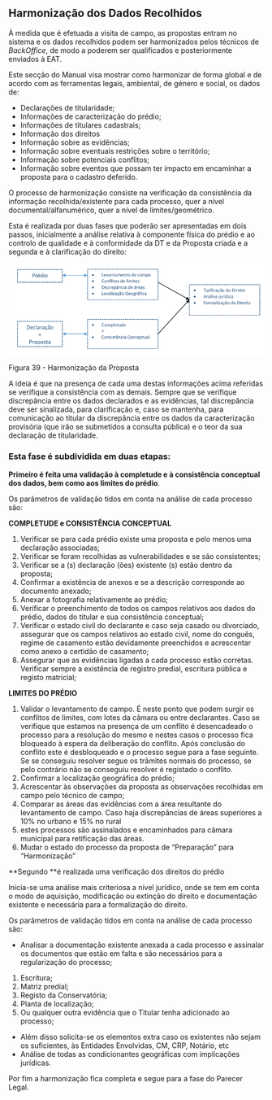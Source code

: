 ## Harmonização dos Dados Recolhidos

À medida que é efetuada a visita de campo, as propostas entram no sistema e os dados recolhidos podem ser harmonizados pelos técnicos de _BackOffice_, de modo a poderem ser qualificados e posteriormente enviados à EAT.

Este secção do Manual visa mostrar como harmonizar de forma global e de acordo com as ferramentas legais, ambiental, de género e social, os dados de:

* Declarações de titularidade;
* Informações de caracterização do prédio;
* Informações de titulares cadastrais;
* Informação dos direitos
* Informação sobre as evidências;
* Informação sobre eventuais restrições sobre o território;
* Informação sobre potenciais conflitos;
* Informação sobre eventos que possam ter impacto em encaminhar a proposta para o cadastro deferido.

O processo de harmonização consiste na verificação da consistência da informação recolhida/existente para cada processo, quer a nível documental/alfanumérico, quer a nível de limites/geométrico.

Esta é realizada por duas fases que poderão ser apresentadas em dois passos, inicialmente a análise relativa à componente física do prédio e ao controlo de qualidade e à conformidade da DT e da Proposta criada e a segunda e à clarificação do direito:

![](/assets/harmon.PNG)

Figura 39 - Harmonização da Proposta

A ideia é que na presença de cada uma destas informações acima referidas se verifique a consistência com as demais. Sempre que se verifique discrepância entre os dados declarados e as evidências, tal discrepância deve ser sinalizada, para clarificação e, caso se mantenha, para comunicação ao titular da discrepância entre os dados da caracterização provisória \(que irão se submetidos a consulta pública\) e o teor da sua declaração de titularidade. 

### Esta fase é subdividida em duas etapas:

**Primeiro **é feita uma validação à **completude e à consistência conceptual** dos dados, bem como aos** limites do prédio**.

Os parâmetros de validação tidos em conta na análise de cada processo são:

**COMPLETUDE e CONSISTÊNCIA CONCEPTUAL**

1. Verificar se para cada prédio existe uma proposta e pelo menos uma declaração associadas;
2. Verificar se foram recolhidas as vulnerabilidades e se são consistentes;
3. Verificar se a \(s\) declaração \(ões\) existente \(s\) estão dentro da proposta;
4. Confirmar a existência de anexos e se a descrição corresponde ao documento anexado;
5. Anexar a fotografia relativamente ao prédio;
6. Verificar o preenchimento de todos os campos relativos aos dados do prédio, dados do titular e sua consistência conceptual;
7. Verificar o estado civil do declarante e caso seja casado ou divorciado, assegurar que os campos relativos ao estado civil, nome do conguês, regime de casamento estão devidamente preenchidos e acrescentar como anexo a certidão de casamento;
8. Assegurar que as evidências ligadas a cada processo estão corretas. Verificar sempre a existência de registro predial, escritura pública e registo matricial;

**LIMITES DO PRÉDIO**

1. Validar o levantamento de campo. É neste ponto que podem surgir os conflitos de limites, com lotes da câmara ou entre declarantes. Caso se verifique que estamos na presença de um conflito é desencadeado o processo para a resolução do mesmo e nestes casos o processo fica bloqueado à espera da deliberação do conflito. Após conclusão do conflito este é desbloqueado e o processo segue para a fase seguinte. Se se conseguiu resolver segue os trâmites normais do processo, se pelo contrário não se conseguiu resolver é registado o conflito.
2. Confirmar a localização geográfica do prédio;
3. Acrescentar às observações da proposta as observações recolhidas em campo pelo técnico de campo;
4. Comparar as áreas das evidências com a área resultante do levantamento de campo. Caso haja discrepâncias de áreas superiores a 10% no urbano e 15% no rural
5. estes processos são assinalados e encaminhados para câmara municipal para retificação das áreas.
6. Mudar o estado do processo da proposta de “Preparação” para “Harmonização”

**Segundo **é realizada uma verificação dos direitos do prédio

Inicia-se uma análise mais criteriosa a nível jurídico, onde se tem em conta o modo de aquisição, modificação ou extinção do direito e documentação existente e necessária para a formalização do direito.

Os parâmetros de validação tidos em conta na análise de cada processo são:

* Analisar a documentação existente anexada a cada processo e assinalar os documentos que estão em falta e são necessários para a regularização do processo;

1. Escritura;
2. Matriz predial;
3. Registo da Conservatória;
4. Planta de localização;
5. Ou qualquer outra evidência que o Titular tenha adicionado ao processo;

* Além disso solicita-se os elementos extra caso os existentes não sejam os suficientes, às Entidades Envolvidas, CM, CRP, Notário, etc
* Análise de todas as condicionantes geográficas com implicações jurídicas.

Por fim a harmonização fica completa e segue para a fase do Parecer Legal.





